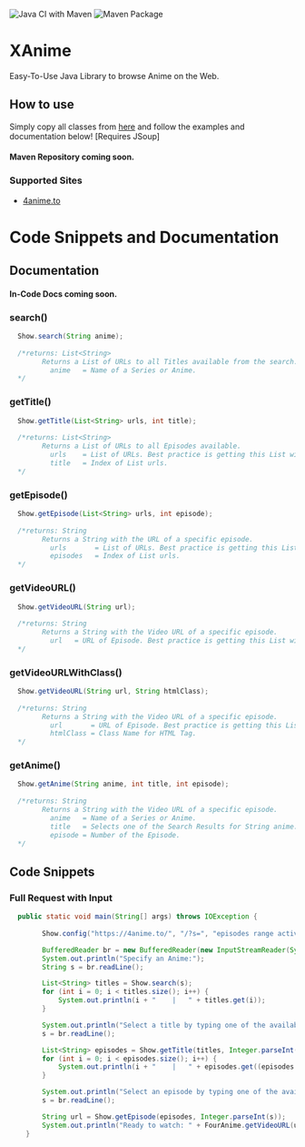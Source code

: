 ![Java CI with Maven](https://github.com/angelsflyinhell/XAnime/workflows/Java%20CI%20with%20Maven/badge.svg) ![Maven Package](https://github.com/angelsflyinhell/XAnime/workflows/Maven%20Package/badge.svg)
# XAnime
Easy-To-Use Java Library to browse Anime on the Web.

## How to use
Simply copy all classes from [here](https://github.com/angelsflyinhell/XAnime/tree/stable/src/main/java/Tools) and follow the examples and documentation below!
[Requires JSoup]
#### Maven Repository coming soon.

### Supported Sites
- [4anime.to](4anime.to)

# Code Snippets and Documentation
## Documentation
#### In-Code Docs coming soon.

### search()
```java
  Show.search(String anime);
  
  /*returns: List<String>
        Returns a List of URLs to all Titles available from the search.
          anime   = Name of a Series or Anime.
  */
```

### getTitle()
```java
  Show.getTitle(List<String> urls, int title);
  
  /*returns: List<String>
        Returns a List of URLs to all Episodes available.
          urls    = List of URLs. Best practice is getting this List with search().
          title   = Index of List urls.
  */
```
### getEpisode()
```java
  Show.getEpisode(List<String> urls, int episode);
  
  /*returns: String
        Returns a String with the URL of a specific episode.
          urls       = List of URLs. Best practice is getting this List with getTitle().
          episodes   = Index of List urls.
  */
```

### getVideoURL()
```java
  Show.getVideoURL(String url);
  
  /*returns: String
        Returns a String with the Video URL of a specific episode.
          url   = URL of Episode. Best practice is getting this List with Episode().
  */
```

### getVideoURLWithClass()
```java
  Show.getVideoURL(String url, String htmlClass);
  
  /*returns: String
        Returns a String with the Video URL of a specific episode.
          url       = URL of Episode. Best practice is getting this List with Episode().
          htmlClass = Class Name for HTML Tag.
  */
```

### getAnime()

```java
  Show.getAnime(String anime, int title, int episode);
  
  /*returns: String
        Returns a String with the Video URL of a specific episode.
          anime   = Name of a Series or Anime.
          title   = Selects one of the Search Results for String anime.
          episode = Number of the Episode.
  */
```

## Code Snippets
### Full Request with Input
```java
  public static void main(String[] args) throws IOException {
  
        Show.config("https://4anime.to/", "/?s=", "episodes range active", "#headerDIV_95");

        BufferedReader br = new BufferedReader(new InputStreamReader(System.in));
        System.out.println("Specify an Anime:");
        String s = br.readLine();

        List<String> titles = Show.search(s);
        for (int i = 0; i < titles.size(); i++) {
            System.out.println(i + "    |   " + titles.get(i));
        }

        System.out.println("Select a title by typing one of the available numbers:");
        s = br.readLine();

        List<String> episodes = Show.getTitle(titles, Integer.parseInt(s));
        for (int i = 0; i < episodes.size(); i++) {
            System.out.println(i + "    |   " + episodes.get((episodes.size() - i) - 1));
        }

        System.out.println("Select an episode by typing one of the available numbers:");
        s = br.readLine();

        String url = Show.getEpisode(episodes, Integer.parseInt(s));
        System.out.println("Ready to watch: " + FourAnime.getVideoURL(url));
    }
    
```
